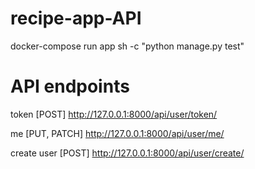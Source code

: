 # recipe-app-API

docker-compose run app sh -c "python manage.py test"

# API endpoints

token [POST]
http://127.0.0.1:8000/api/user/token/

me [PUT, PATCH]
http://127.0.0.1:8000/api/user/me/

create user [POST]
http://127.0.0.1:8000/api/user/create/